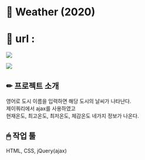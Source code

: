 # 📌 Weather (2020)

# 📎 url : 

![](https://images.velog.io/images/hyerimiya/post/3076102c-7699-4b94-b6ae-490c61b72e6e/1.png)

![](https://images.velog.io/images/hyerimiya/post/6cacecfa-4e14-4604-a629-c8fda41624d5/2.png)


## ✏ 프로젝트 소개
영어로 도시 이름을 입력하면 해당 도시의 날씨가 나타난다.  
제이쿼리에서 ajax를 사용하였고  
현재온도, 최고온도, 최저온도, 체감온도 네가지 정보가 나온다.

## 🖱 작업 툴
HTML, CSS, jQuery(ajax)



